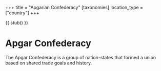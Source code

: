 +++
title = "Apgarian Confederacy"
[taxonomies]
location_type = ["country"]
+++

{{ stub() }}

# Apgar Confederacy

The Apgar Confederacy is a group of nation-states that formed a union based on
shared trade goals and history.